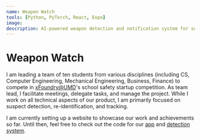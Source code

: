 ```yaml
---
name: Weapon Watch
tools: [Python, PyTorch, React, Expo]
image: 
description: AI-powered weapon detection and notification system for solution for xFoundry@UMD’s school safety startup competition
---
```


# Weapon Watch
I am leading a team of ten students from various disciplines (including CS, Computer Engineering, Mechanical Engineering, Business, Finance) to compete in [xFoundry@UMD](https://www.xfoundry.umd.edu/)'s school safety startup competition. As team lead, I facilitate meetings, delegate tasks, and manage the project. While I work on all technical aspects of our product, I am primarily focused on suspect detection, re-identification, and tracking.

I am currently setting up a website to showcase our work and achievements so far. Until then, feel free to check out the code for our [app](https://github.com/gracelcai/weapon-watch-app/tree/main) and [detection system](https://github.com/chrissu777/weapon-watch-cameras/tree/main).